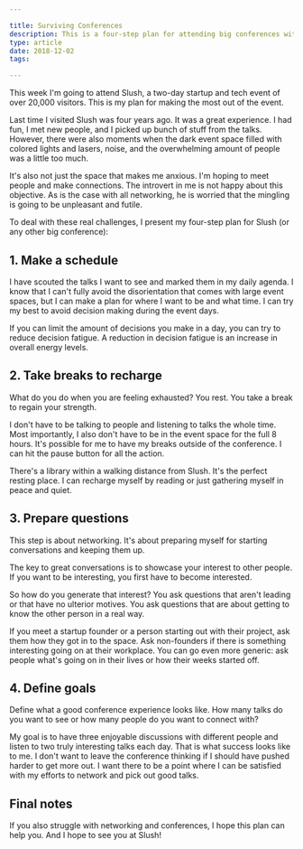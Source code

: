 ```yaml
---

title: Surviving Conferences
description: This is a four-step plan for attending big conferences with less stress and anxiety
type: article
date: 2018-12-02
tags:

---
```


This week I'm going to attend Slush, a two-day startup and tech event of over 20,000 visitors. This is my plan for making the most out of the event.

Last time I visited Slush was four years ago. It was a great experience. I had fun, I met new people, and I picked up bunch of stuff from the talks. However, there were also moments when the dark event space filled with colored lights and lasers, noise, and the overwhelming amount of people was a little too much.

It's also not just the space that makes me anxious. I'm hoping to meet people and make connections. The introvert in me is not happy about this objective. As is the case with all networking, he is worried that the mingling is going to be unpleasant and futile.

To deal with these real challenges, I present my four-step plan for Slush (or any other big conference):

## 1. Make a schedule
I have scouted the talks I want to see and marked them in my daily agenda. I know that I can't fully avoid the disorientation that comes with large event spaces, but I can make a plan for where I want to be and what time. I can try my best to avoid decision making during the event days.

If you can limit the amount of decisions you make in a day, you can try to reduce decision fatigue. A reduction in decision fatigue is an increase in overall energy levels.

## 2. Take breaks to recharge
What do you do when you are feeling exhausted? You rest. You take a break to regain your strength.

I don't have to be talking to people and listening to talks the whole time. Most importantly, I also don't have to be in the event space for the full 8 hours. It's possible for me to have my breaks outside of the conference. I can hit the pause button for all the action.

There's a library within a walking distance from Slush. It's the perfect resting place. I can recharge myself by reading or just gathering myself in peace and quiet.

## 3. Prepare questions
This step is about networking. It's about preparing myself for starting conversations and keeping them up.

The key to great conversations is to showcase your interest to other people. If you want to be interesting, you first have to become interested.

So how do you generate that interest? You ask questions that aren't leading or that have no ulterior motives. You ask questions that are about getting to know the other person in a real way.

If you meet a startup founder or a person starting out with their project, ask them how they got in to the space. Ask non-founders if there is something interesting going on at their workplace. You can go even more generic: ask people what's going  on in their lives or how their weeks started off.

## 4. Define goals
Define what a good conference experience looks like. How many talks do you want to see or how many people do you want to connect with?

My goal is to have three enjoyable discussions with different people and listen to two truly interesting talks each day. That is what success looks like to me. I don't want to leave the conference thinking if I should have pushed harder to get more out. I want there to be a point where I can be satisfied with my efforts to network and pick out good talks.

## Final notes
If you also struggle with networking and conferences, I hope this plan can help you. And I hope to see you at Slush!
